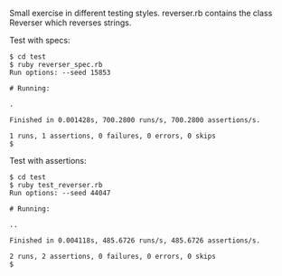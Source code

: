 Small exercise in different testing styles.
reverser.rb contains the class Reverser which reverses strings.

Test with specs:
```
$ cd test
$ ruby reverser_spec.rb
Run options: --seed 15853

# Running:

.

Finished in 0.001428s, 700.2800 runs/s, 700.2800 assertions/s.

1 runs, 1 assertions, 0 failures, 0 errors, 0 skips
$
```
Test with assertions:
```
$ cd test
$ ruby test_reverser.rb
Run options: --seed 44047

# Running:

..

Finished in 0.004118s, 485.6726 runs/s, 485.6726 assertions/s.

2 runs, 2 assertions, 0 failures, 0 errors, 0 skips
$
```


